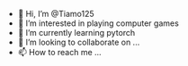 - 👋 Hi, I’m @Tiamo125
- 👀 I’m interested in playing computer games
- 🌱 I’m currently learning pytorch
- 💞️ I’m looking to collaborate on ...
- 📫 How to reach me ...

<!---
Tiamo125/Tiamo125 is a ✨ special ✨ repository because its `README.md` (this file) appears on your GitHub profile.
You can click the Preview link to take a look at your changes.
--->
